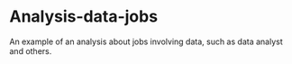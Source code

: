 # Analysis-data-jobs
An example of an analysis about jobs involving data, such as data analyst and others.
